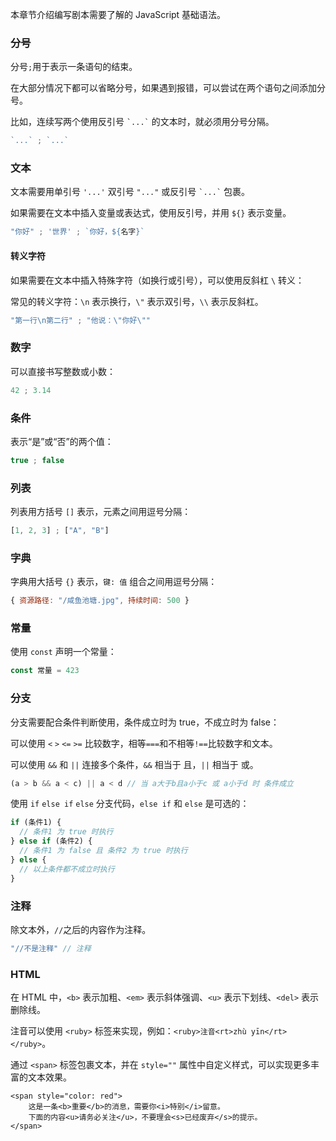 本章节介绍编写剧本需要了解的 JavaScript 基础语法。

### 分号

分号`;`用于表示一条语句的结束。

在大部分情况下都可以省略分号，如果遇到报错，可以尝试在两个语句之间添加分号。

比如，连续写两个使用反引号 `` `...` `` 的文本时，就必须用分号分隔。

```js
`...` ; `...`
```

### 文本

文本需要用单引号 `'...'` 双引号 `"..."` 或反引号 `` `...` `` 包裹。

如果需要在文本中插入变量或表达式，使用反引号，并用 `${}` 表示变量。

```js
"你好" ; '世界' ; `你好，${名字}`
```

#### 转义字符

如果需要在文本中插入特殊字符（如换行或引号），可以使用反斜杠 `\` 转义：

常见的转义字符：`\n` 表示换行，`\"` 表示双引号，`\\` 表示反斜杠。

```js
"第一行\n第二行" ; "他说：\"你好\""
```

### 数字

可以直接书写整数或小数：

```js
42 ; 3.14
```

### 条件

表示“是”或“否”的两个值：

```js
true ; false
```

### 列表

列表用方括号 `[]` 表示，元素之间用逗号分隔：

```js
[1, 2, 3] ; ["A", "B"]
```

### 字典

字典用大括号 `{}` 表示，`键: 值` 组合之间用逗号分隔：

```js
{ 资源路径: "/咸鱼池塘.jpg", 持续时间: 500 }
```

### 常量

使用 `const` 声明一个常量：

```js
const 常量 = 423
```

### 分支

分支需要配合条件判断使用，条件成立时为 true，不成立时为 false：

可以使用 `<` `>` `<=` `>=` 比较数字，相等`===`和不相等`!==`比较数字和文本。

可以使用 `&&` 和 `||` 连接多个条件，`&&` 相当于 且，`||` 相当于 或。

```js
(a > b && a < c) || a < d // 当 a大于b且a小于c 或 a小于d 时 条件成立
```

使用 `if` `else if` `else` 分支代码，`else if` 和 `else` 是可选的：

```js
if (条件1) {
  // 条件1 为 true 时执行
} else if (条件2) {
  // 条件1 为 false 且 条件2 为 true 时执行
} else {
  // 以上条件都不成立时执行
}
```

### 注释

除文本外，`//`之后的内容作为注释。

```js
"//不是注释" // 注释
```

### HTML

在 HTML 中，`<b>` 表示加粗、`<em>` 表示斜体强调、`<u>` 表示下划线、`<del>` 表示删除线。

注音可以使用 `<ruby>` 标签来实现，例如：`<ruby>注音<rt>zhù yīn</rt></ruby>`。

通过 `<span>` 标签包裹文本，并在 `style=""` 属性中自定义样式，可以实现更多丰富的文本效果。

```tsx
<span style="color: red">
    这是一条<b>重要</b>的消息，需要你<i>特别</i>留意。
    下面的内容<u>请务必关注</u>，不要理会<s>已经废弃</s>的提示。
</span>
```
